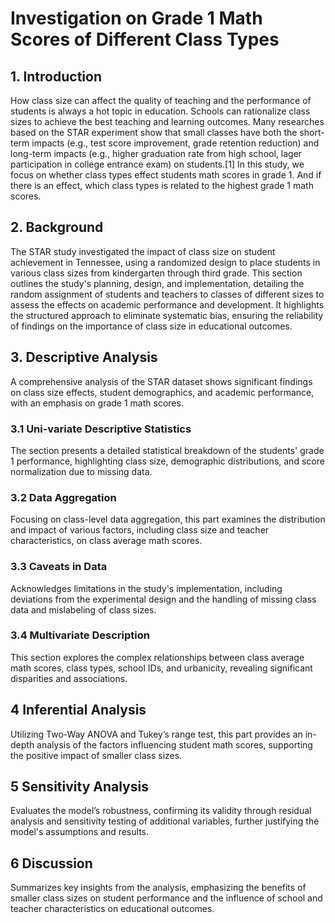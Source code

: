 # Investigation on Grade 1 Math Scores of Different Class Types

## 1. Introduction
How class size can affect the quality of teaching and the performance of students is always a hot topic in education. Schools can rationalize class sizes to achieve the best teaching and learning outcomes. Many researches based on the STAR experiment show that small classes have both the short-term impacts (e.g., test score improvement, grade retention reduction) and long-term impacts (e.g., higher graduation rate from high school, lager participation in college entrance exam) on students.[1] In this study, we focus on whether class types effect students math scores in grade 1. And if there is an effect, which class types is related to the highest grade 1 math scores.

## 2. Background
The STAR study investigated the impact of class size on student achievement in Tennessee, using a randomized design to place students in various class sizes from kindergarten through third grade. This section outlines the study's planning, design, and implementation, detailing the random assignment of students and teachers to classes of different sizes to assess the effects on academic performance and development. It highlights the structured approach to eliminate systematic bias, ensuring the reliability of findings on the importance of class size in educational outcomes.

## 3. Descriptive Analysis
A comprehensive analysis of the STAR dataset shows significant findings on class size effects, student demographics, and academic performance, with an emphasis on grade 1 math scores.

### 3.1 Uni-variate Descriptive Statistics
The section presents a detailed statistical breakdown of the students' grade 1 performance, highlighting class size, demographic distributions, and score normalization due to missing data.

### 3.2 Data Aggregation
Focusing on class-level data aggregation, this part examines the distribution and impact of various factors, including class size and teacher characteristics, on class average math scores.

### 3.3 Caveats in Data
Acknowledges limitations in the study's implementation, including deviations from the experimental design and the handling of missing class data and mislabeling of class sizes.

### 3.4 Multivariate Description
This section explores the complex relationships between class average math scores, class types, school IDs, and urbanicity, revealing significant disparities and associations.

## 4 Inferential Analysis
Utilizing Two-Way ANOVA and Tukey’s range test, this part provides an in-depth analysis of the factors influencing student math scores, supporting the positive impact of smaller class sizes.

## 5 Sensitivity Analysis
Evaluates the model’s robustness, confirming its validity through residual analysis and sensitivity testing of additional variables, further justifying the model's assumptions and results.

## 6 Discussion
Summarizes key insights from the analysis, emphasizing the benefits of smaller class sizes on student performance and the influence of school and teacher characteristics on educational outcomes.
